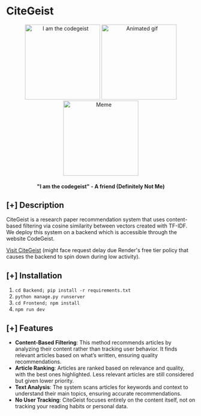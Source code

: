 # CiteGeist

<div align="center">
  <img src="https://encrypted-tbn0.gstatic.com/images?q=tbn:ANd9GcQI3GJO08cT7TPyESpj95qMI4aucyjGbt2z8A&s" alt="I am the codegeist" width="200" height="200" />
  <img src="https://miro.medium.com/v2/da:true/resize:fit:499/0*5c0EFFAYszh03b4J.gif" alt="Animated gif" width="200" height="200" />
  <img src="https://i.kym-cdn.com/entries/icons/facebook/000/034/196/cover2.jpg" alt="Meme" width="200" height="200" />
</div>

<h4 align="center">"I am the codegeist" - A friend (Definitely Not Me)</h4>

## [+] Description
CiteGeist is a research paper recommendation system that uses content-based filtering via cosine similarity between vectors created with TF-IDF. We deploy this system on a backend which is accessible through the website CodeGeist.

[Visit CiteGeist](https://citegeist.onrender.com/) (might face request delay due Render's free tier policy that causes the backend to spin down during low activity).

## [+] Installation
1. `cd Backend; pip install -r requirements.txt`
2. `python manage.py runserver`
3. `cd Frontend; npm install`
4. `npm run dev`

## [+] Features
- **Content-Based Filtering**: This method recommends articles by analyzing their content rather than tracking user behavior. It finds relevant articles based on what’s written, ensuring quality recommendations.  
- **Article Ranking**: Articles are ranked based on relevance and quality, with the best ones highlighted. Less relevant articles are still considered but given lower priority.  
- **Text Analysis**: The system scans articles for keywords and context to understand their main topics, ensuring accurate recommendations.  
- **No User Tracking**: CiteGeist focuses entirely on the content itself, not on tracking your reading habits or personal data.
